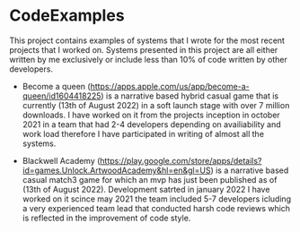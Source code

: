 # CodeExamples
This project contains examples of systems that I wrote for the most recent projects that I worked on. Systems presented in this project are all either written by me exclusively or include less than 10% of code written by other developers.

* Become a queen (https://apps.apple.com/us/app/become-a-queen/id1604418225) is a narrative based hybrid casual game that is currently (13th of August 2022) in a soft launch stage with over 7 million downloads. I have worked on it from the projects inception in october 2021 in a team that had  2-4 developers depending on availiability and work load therefore I have participated in writing of almost all the systems. 

* Blackwell Academy (https://play.google.com/store/apps/details?id=games.Unlock.ArtwoodAcademy&hl=en&gl=US) is a narrative based casual match3 game for which an mvp has just been published as of (13th of August 2022). Development satrted in january 2022 I have worked on it scince may 2021 the team included 5-7 developers icluding a very experienced team lead that conducted harsh code reviews which is reflected in the improvement of code style.
